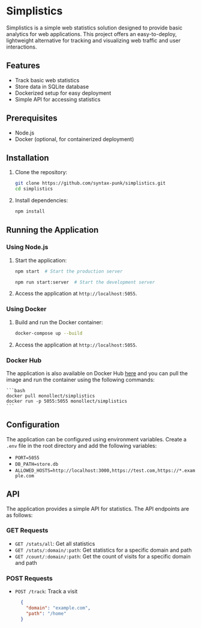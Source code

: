 # Simplistics

Simplistics is a simple web statistics solution designed to provide basic analytics for web applications. This project offers an easy-to-deploy, lightweight alternative for tracking and visualizing web traffic and user interactions.

## Features

- Track basic web statistics
- Store data in SQLite database
- Dockerized setup for easy deployment
- Simple API for accessing statistics

## Prerequisites

- Node.js
- Docker (optional, for containerized deployment)

## Installation

1. Clone the repository:

    ```bash
    git clone https://github.com/syntax-punk/simplistics.git
    cd simplistics
    ```

2. Install dependencies:

    ```bash
    npm install
    ```

## Running the Application

### Using Node.js

1. Start the application:

    ```bash
    npm start  # Start the production server
    ```

    ```bash
    npm run start:server  # Start the development server
    ```

2. Access the application at `http://localhost:5055`.

### Using Docker

1. Build and run the Docker container:

    ```bash
    docker-compose up --build
    ```

2. Access the application at `http://localhost:5055`.

### Docker Hub


The application is also available on Docker Hub [here](https://hub.docker.com/r/monollect/simplistics) and you can pull the image and run the container using the following commands:

    ```bash
    docker pull monollect/simplistics
    docker run -p 5055:5055 monollect/simplistics
    ```

## Configuration

The application can be configured using environment variables. Create a `.env` file in the root directory and add the following variables:
  - `PORT=5055`
  - `DB_PATH=store.db`
  - `ALLOWED_HOSTS=http://localhost:3000,https://test.com,https://*.example.com`

## API

The application provides a simple API for statistics. The API endpoints are as follows:

### GET Requests
- `GET /stats/all`: Get all statistics
- `GET /stats/:domain/:path`: Get statistics for a specific domain and path
- `GET /count/:domain/:path`: Get the count of visits for a specific domain and path

### POST Requests
- `POST /track`: Track a visit
  ```json
    {
      "domain": "example.com",
      "path": "/home"
    }
  ```
